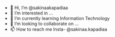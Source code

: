- 👋 Hi, I’m @sakinaakapadiaa
- 👀 I’m interested in ...
- 🌱 I’m currently learning Information Technology
- 💞️ I’m looking to collaborate on ...
- 📫 How to reach me Insta- @sakinaa.kapadiaa

<!---
sakinaakapadiaa/sakinaakapadiaa is a ✨ special ✨ repository because its `README.md` (this file) appears on your GitHub profile.
You can click the Preview link to take a look at your changes.
--->
